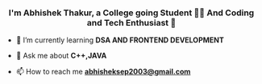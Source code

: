 

  

### <div align="center">I'm Abhishek Thakur, a College going Student  👨‍💻  And Coding and Tech Enthusiast 🚀</div>  



- 🌱 I’m currently learning **DSA AND FRONTEND DEVELOPMENT**

- 💬 Ask me about **C++,JAVA**

- 📫 How to reach me **abhisheksep2003@gmail.com**




  






